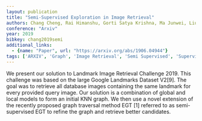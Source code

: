 ```yaml
---
layout: publication
title: "Semi-Supervised Exploration in Image Retrieval"
authors: Chang Cheng, Rai Himanshu, Gorti Satya Krishna, Ma Junwei, Liu Chundi, Yu Guangwei, Volkovs Maksims
conference: "Arxiv"
year: 2019
bibkey: chang2019semi
additional_links:
  - {name: "Paper", url: "https://arxiv.org/abs/1906.04944"}
tags: ['ARXIV', 'Graph', 'Image Retrieval', 'Semi Supervised', 'Supervised']
---
```

We present our solution to Landmark Image Retrieval Challenge 2019. This
challenge was based on the large Google Landmarks Dataset V2[9]. The goal was to
retrieve all database images containing the same landmark for every provided
query image. Our solution is a combination of global and local models to form an
initial KNN graph. We then use a novel extension of the recently proposed graph
traversal method EGT [1] referred to as semi-supervised EGT to refine the graph
and retrieve better candidates.
